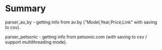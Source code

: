 # Summary
parser_av_by - getting info from av.by ("Model,Year,Price,Link" with saving to csv).

parser_petsonic - getting info from petsonic.com (with saving to csv / support multithreading mode).
